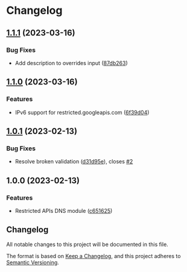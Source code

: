 # Changelog

## [1.1.1](https://github.com/memes/terraform-google-restricted-apis-dns/compare/v1.1.0...v1.1.1) (2023-03-16)


### Bug Fixes

* Add description to overrides input ([87db263](https://github.com/memes/terraform-google-restricted-apis-dns/commit/87db263d643fa90387b19bb082309c93b7d998b6))

## [1.1.0](https://github.com/memes/terraform-google-restricted-apis-dns/compare/v1.0.1...v1.1.0) (2023-03-16)


### Features

* IPv6 support for restricted.googleapis.com ([6f39d04](https://github.com/memes/terraform-google-restricted-apis-dns/commit/6f39d0472823ddbdc3f252d94bb0ca5424dd1e79))

## [1.0.1](https://github.com/memes/terraform-google-restricted-apis-dns/compare/v1.0.0...v1.0.1) (2023-02-13)


### Bug Fixes

* Resolve broken validation ([d31d95e](https://github.com/memes/terraform-google-restricted-apis-dns/commit/d31d95e7415ee1b9279f207915038f4e7a9e45f0)), closes [#2](https://github.com/memes/terraform-google-restricted-apis-dns/issues/2)

## 1.0.0 (2023-02-13)


### Features

* Restricted APIs DNS module ([c651625](https://github.com/memes/terraform-google-restricted-apis-dns/commit/c651625c80d3c350ce6b4442256f1fd73dcb6690))

## Changelog

<!-- markdownlint-disable MD024 -->

All notable changes to this project will be documented in this file.

The format is based on [Keep a Changelog](https://keepachangelog.com/en/1.0.0/),
and this project adheres to [Semantic Versioning](https://semver.org/spec/v2.0.0.html).
